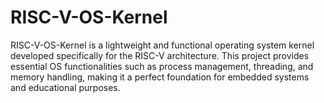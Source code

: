 # RISC-V-OS-Kernel
RISC-V-OS-Kernel is a lightweight and functional operating system kernel developed specifically for the RISC-V architecture. This project provides essential OS functionalities such as process management, threading, and memory handling, making it a perfect foundation for embedded systems and educational purposes.
